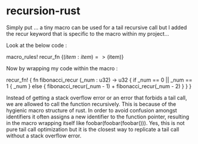 # recursion-rust

Simply put ... a tiny macro can be used for a tail recursive call but I added the recur keyword that is specific to the macro within my project...

Look at the below code :

  macro_rules! recur_fn {($item:item)=>($item)}
  
 
Now by wrapping my code within the macro :
  
  recur_fn! { 
    fn fibonacci_recur (_num : u32) -> u32 {
        if _num == 0 || _num == 1 {
           _num
       } else {
          fibonacci_recur(_num - 1) + fibonacci_recur(_num - 2)
       }
    }
  }

Instead of getting a stack overflow error or an error that forbids a tail call, we are allowed to call the function
recursively. This is because of the hygienic macro structure of rust. In order to avoid confusion amongst identifiers it often assigns a new identifier to the function pointer, resulting in the macro wrapping itself like foobar(foobar(foobar())). Yes, this is not pure tail call optimization but it is the closest way to replicate a tail call without a stack overflow error.


